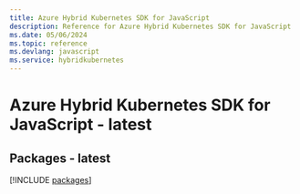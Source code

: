 ```yaml
---
title: Azure Hybrid Kubernetes SDK for JavaScript
description: Reference for Azure Hybrid Kubernetes SDK for JavaScript
ms.date: 05/06/2024
ms.topic: reference
ms.devlang: javascript
ms.service: hybridkubernetes
---
```

# Azure Hybrid Kubernetes SDK for JavaScript - latest
## Packages - latest
[!INCLUDE [packages](hybrid-kubernetes-index.md)]